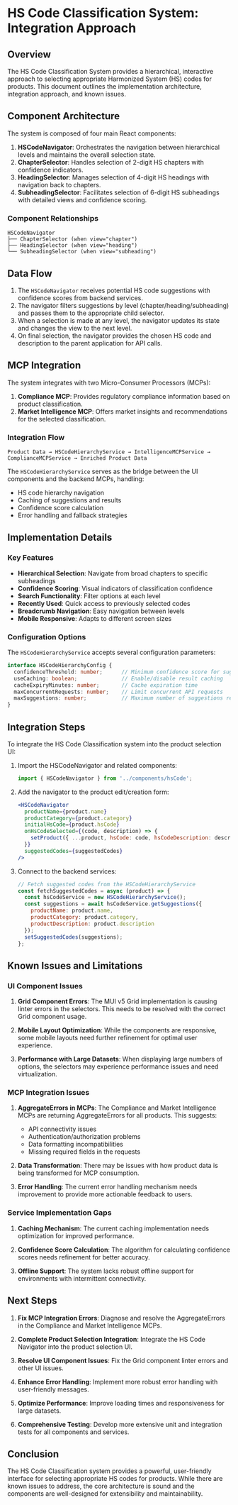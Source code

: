 # HS Code Classification System: Integration Approach

## Overview

The HS Code Classification System provides a hierarchical, interactive approach to selecting appropriate Harmonized System (HS) codes for products. This document outlines the implementation architecture, integration approach, and known issues.

## Component Architecture

The system is composed of four main React components:

1. **HSCodeNavigator**: Orchestrates the navigation between hierarchical levels and maintains the overall selection state.
2. **ChapterSelector**: Handles selection of 2-digit HS chapters with confidence indicators.
3. **HeadingSelector**: Manages selection of 4-digit HS headings with navigation back to chapters.
4. **SubheadingSelector**: Facilitates selection of 6-digit HS subheadings with detailed views and confidence scoring.

### Component Relationships

```
HSCodeNavigator
├── ChapterSelector (when view="chapter")
├── HeadingSelector (when view="heading")
└── SubheadingSelector (when view="subheading")
```

## Data Flow

1. The `HSCodeNavigator` receives potential HS code suggestions with confidence scores from backend services.
2. The navigator filters suggestions by level (chapter/heading/subheading) and passes them to the appropriate child selector.
3. When a selection is made at any level, the navigator updates its state and changes the view to the next level.
4. On final selection, the navigator provides the chosen HS code and description to the parent application for API calls.

## MCP Integration

The system integrates with two Micro-Consumer Processors (MCPs):

1. **Compliance MCP**: Provides regulatory compliance information based on product classification.
2. **Market Intelligence MCP**: Offers market insights and recommendations for the selected classification.

### Integration Flow

```
Product Data → HSCodeHierarchyService → IntelligenceMCPService → ComplianceMCPService → Enriched Product Data
```

The `HSCodeHierarchyService` serves as the bridge between the UI components and the backend MCPs, handling:
- HS code hierarchy navigation
- Caching of suggestions and results
- Confidence score calculation
- Error handling and fallback strategies

## Implementation Details

### Key Features

- **Hierarchical Selection**: Navigate from broad chapters to specific subheadings
- **Confidence Scoring**: Visual indicators of classification confidence
- **Search Functionality**: Filter options at each level
- **Recently Used**: Quick access to previously selected codes
- **Breadcrumb Navigation**: Easy navigation between levels
- **Mobile Responsive**: Adapts to different screen sizes

### Configuration Options

The `HSCodeHierarchyService` accepts several configuration parameters:

```typescript
interface HSCodeHierarchyConfig {
  confidenceThreshold: number;      // Minimum confidence score for suggestions
  useCaching: boolean;              // Enable/disable result caching
  cacheExpiryMinutes: number;       // Cache expiration time
  maxConcurrentRequests: number;    // Limit concurrent API requests
  maxSuggestions: number;           // Maximum number of suggestions returned
}
```

## Integration Steps

To integrate the HS Code Classification system into the product selection UI:

1. Import the HSCodeNavigator and related components:
   ```javascript
   import { HSCodeNavigator } from '../components/hsCode';
   ```

2. Add the navigator to the product edit/creation form:
   ```jsx
   <HSCodeNavigator
     productName={product.name}
     productCategory={product.category}
     initialHsCode={product.hsCode}
     onHsCodeSelected={(code, description) => {
       setProduct({ ...product, hsCode: code, hsCodeDescription: description });
     }}
     suggestedCodes={suggestedCodes}
   />
   ```

3. Connect to the backend services:
   ```javascript
   // Fetch suggested codes from the HSCodeHierarchyService
   const fetchSuggestedCodes = async (product) => {
     const hsCodeService = new HSCodeHierarchyService();
     const suggestions = await hsCodeService.getSuggestions({
       productName: product.name,
       productCategory: product.category,
       productDescription: product.description
     });
     setSuggestedCodes(suggestions);
   };
   ```

## Known Issues and Limitations

### UI Component Issues

1. **Grid Component Errors**: The MUI v5 Grid implementation is causing linter errors in the selectors. This needs to be resolved with the correct Grid component usage.

2. **Mobile Layout Optimization**: While the components are responsive, some mobile layouts need further refinement for optimal user experience.

3. **Performance with Large Datasets**: When displaying large numbers of options, the selectors may experience performance issues and need virtualization.

### MCP Integration Issues

1. **AggregateErrors in MCPs**: The Compliance and Market Intelligence MCPs are returning AggregateErrors for all products. This suggests:
   - API connectivity issues
   - Authentication/authorization problems
   - Data formatting incompatibilities
   - Missing required fields in the requests

2. **Data Transformation**: There may be issues with how product data is being transformed for MCP consumption.

3. **Error Handling**: The current error handling mechanism needs improvement to provide more actionable feedback to users.

### Service Implementation Gaps

1. **Caching Mechanism**: The current caching implementation needs optimization for improved performance.

2. **Confidence Score Calculation**: The algorithm for calculating confidence scores needs refinement for better accuracy.

3. **Offline Support**: The system lacks robust offline support for environments with intermittent connectivity.

## Next Steps

1. **Fix MCP Integration Errors**: Diagnose and resolve the AggregateErrors in the Compliance and Market Intelligence MCPs.

2. **Complete Product Selection Integration**: Integrate the HS Code Navigator into the product selection UI.

3. **Resolve UI Component Issues**: Fix the Grid component linter errors and other UI issues.

4. **Enhance Error Handling**: Implement more robust error handling with user-friendly messages.

5. **Optimize Performance**: Improve loading times and responsiveness for large datasets.

6. **Comprehensive Testing**: Develop more extensive unit and integration tests for all components and services.

## Conclusion

The HS Code Classification system provides a powerful, user-friendly interface for selecting appropriate HS codes for products. While there are known issues to address, the core architecture is sound and the components are well-designed for extensibility and maintainability. 
